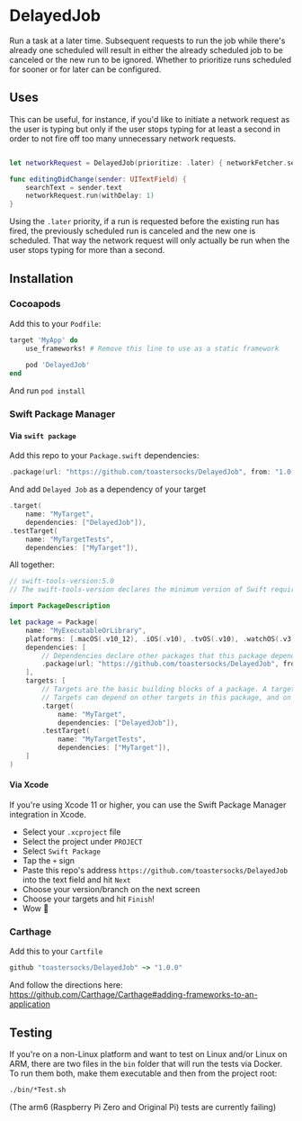 # DelayedJob

Run a task at a later time. Subsequent requests to run the job while there's already one scheduled will result in either the already scheduled job to be canceled or the new run to be ignored. Whether to prioritize runs scheduled for sooner or for later can be configured.

## Uses

This can be useful, for instance, if you'd like to initiate a network request as the user is typing but only if the user stops typing for at least a second in order to not fire off too many unnecessary network requests.

``` Swift

let networkRequest = DelayedJob(prioritize: .later) { networkFetcher.sendRequest(searchText) }

func editingDidChange(sender: UITextField) {
    searchText = sender.text
    networkRequest.run(withDelay: 1)
}
```
Using the `.later` priority, if a run is requested before the existing run has fired, the previously scheduled run is canceled and the new one is scheduled. That way the network request will only actually be run when the user stops typing for more than a second.

## Installation

### Cocoapods

Add this to your `Podfile`:

``` Ruby
target 'MyApp' do 
    use_frameworks! # Remove this line to use as a static framework
    
    pod 'DelayedJob'
end
```
And run `pod install`

### Swift Package Manager
#### Via `swift package`
Add this repo to your `Package.swift` dependencies:
``` Swift
.package(url: "https://github.com/toastersocks/DelayedJob", from: "1.0.0"),
```
And add `Delayed Job` as a dependency of your target
``` Swift
.target(
    name: "MyTarget",
    dependencies: ["DelayedJob"]),
.testTarget(
    name: "MyTargetTests",
    dependencies: ["MyTarget"]),
```
All together:
``` Swift
// swift-tools-version:5.0
// The swift-tools-version declares the minimum version of Swift required to build this package.

import PackageDescription

let package = Package(
    name: "MyExecutableOrLibrary",
    platforms: [.macOS(.v10_12), .iOS(.v10), .tvOS(.v10), .watchOS(.v3)], // <-- for Apple platforms, add at least one platform. For non-Apple platforms, this isn't necessary.
    dependencies: [
        // Dependencies declare other packages that this package depends on.
        .package(url: "https://github.com/toastersocks/DelayedJob", from: "1.0.0"),
    ],
    targets: [
        // Targets are the basic building blocks of a package. A target can define a module or a test suite.
        // Targets can depend on other targets in this package, and on products in packages which this package depends on.
        .target(
            name: "MyTarget",
            dependencies: ["DelayedJob"]),
        .testTarget(
            name: "MyTargetTests",
            dependencies: ["MyTarget"]),
    ]
)
```
#### Via Xcode
If you're using Xcode 11 or higher, you can use the Swift Package Manager integration in Xcode. 

- Select your `.xcproject` file
- Select the project under `PROJECT`
- Select `Swift Package`
- Tap the `+` sign
- Paste this repo's address `https://github.com/toastersocks/DelayedJob` into the text field and hit `Next`
 - Choose your version/branch on the next screen
 - Choose your targets and hit `Finish`!
 - Wow 🤯
 
 ### Carthage
 Add this to your `Cartfile`
 ``` Ruby
 github "toastersocks/DelayedJob" ~> "1.0.0"
 ```
 And follow the directions here: https://github.com/Carthage/Carthage#adding-frameworks-to-an-application


## Testing
If you're on a non-Linux platform and want to test on Linux and/or Linux on ARM, there are two files in the `bin` folder that will run the tests via Docker.  
To run them both, make them executable and then from the project root:
``` bash
./bin/*Test.sh
```
(The arm6 (Raspberry Pi Zero and Original Pi) tests are currently failing)
